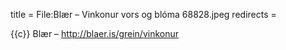 title = File:Blær – Vinkonur vors og blóma 68828.jpeg
redirects =
>>>>

{{c}} Blær – http://blaer.is/grein/vinkonur